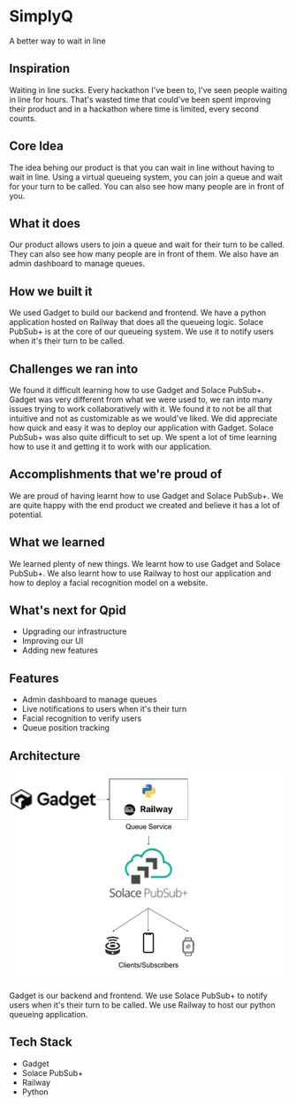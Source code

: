 # SimplyQ
A better way to wait in line
## Inspiration
Waiting in line sucks. Every hackathon I've been to, I've seen people waiting in line for hours. That's wasted time that could've been spent improving their product and in a hackathon where time is limited, every second counts.
## Core Idea
The idea behing our product is that you can wait in line without having to wait in line. Using a virtual queueing system, you can join a queue and wait for your turn to be called. You can also see how many people are in front of you.
## What it does
Our product allows users to join a queue and wait for their turn to be called. They can also see how many people are in front of them. We also have an admin dashboard to manage queues.
## How we built it
We used Gadget to build our backend and frontend. We have a python application hosted on Railway that does all the queueing logic. Solace PubSub+ is at the core of our queueing system. We use it to notify users when it's their turn to be called.
## Challenges we ran into
We found it difficult learning how to use Gadget and Solace PubSub+. Gadget was very different from what we were used to, we ran into many issues trying to work collaboratively with it. We found it to not be all that intuitive and not as customizable as we would've liked. We did appreciate how quick and easy it was to deploy our application with Gadget. Solace PubSub+ was also quite difficult to set up. We spent a lot of time learning how to use it and getting it to work with our application.
## Accomplishments that we're proud of
We are proud of having learnt how to use Gadget and Solace PubSub+. We are quite happy with the end product we created and believe it has a lot of potential.
## What we learned
We learned plenty of new things. We learnt how to use Gadget and Solace PubSub+. We also learnt how to use Railway to host our application and how to deploy a facial recognition model on a website.
## What's next for Qpid
- Upgrading our infrastructure
- Improving our UI
- Adding new features
## Features
- Admin dashboard to manage queues
- Live notifications to users when it's their turn
- Facial recognition to verify users
- Queue position tracking
## Architecture

![architecture diagram](architecture.jpg)

Gadget is our backend and frontend. We use Solace PubSub+ to notify users when it's their turn to be called. We use Railway to host our python queueing application.

## Tech Stack
- Gadget
- Solace PubSub+
- Railway
- Python
